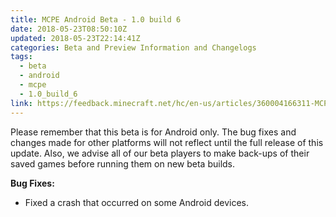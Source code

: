 ```yaml
---
title: MCPE Android Beta - 1.0 build 6
date: 2018-05-23T08:50:10Z
updated: 2018-05-23T22:14:41Z
categories: Beta and Preview Information and Changelogs
tags:
  - beta
  - android
  - mcpe
  - 1.0_build_6
link: https://feedback.minecraft.net/hc/en-us/articles/360004166311-MCPE-Android-Beta-1-0-build-6
---
```


Please remember that this beta is for Android only. The bug fixes and changes made for other platforms will not reflect until the full release of this update. Also, we advise all of our beta players to make back-ups of their saved games before running them on new beta builds.

**Bug Fixes:**

-   Fixed a crash that occurred on some Android devices.
